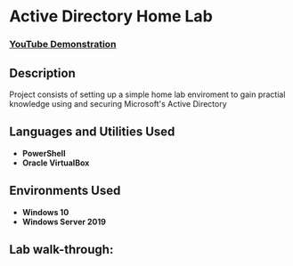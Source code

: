 <h1>Active Directory Home Lab</h1>

 ### [YouTube Demonstration](https://youtu.be/7eJexJVCqJo)

<h2>Description</h2>
Project consists of setting up a simple home lab enviroment to gain practial knowledge using and securing
Microsoft's Active Directory
<br />


<h2>Languages and Utilities Used</h2>

- <b>PowerShell</b>
- <b>Oracle VirtualBox</b>

<h2>Environments Used </h2>

- <b>Windows 10</b>
- <b>Windows Server 2019</b>

<h2>Lab walk-through:</h2>



<!--
 ```diff
- text in red
+ text in green
! text in orange
# text in gray
@@ text in purple (and bold)@@
```
